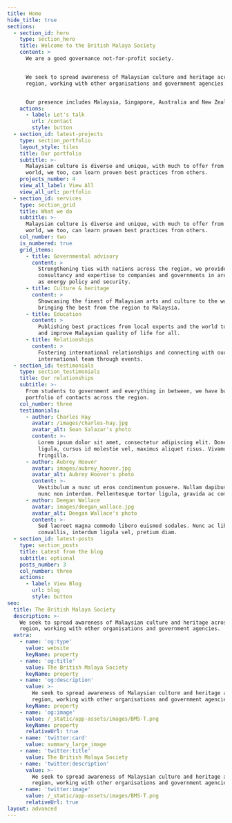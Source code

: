 ```yaml
---
title: Home
hide_title: true
sections:
  - section_id: hero
    type: section_hero
    title: Welcome to the British Malaya Society
    content: >
      We are a good governance not-for-profit society.


      We seek to spread awareness of Malaysian culture and heritage across the
      region, working with other organisations and government agencies.


      Our presence includes Malaysia, Singapore, Australia and New Zealand.
    actions:
      - label: Let's talk
        url: /contact
        style: button
  - section_id: latest-projects
    type: section_portfolio
    layout_style: tiles
    title: Our portfolio
    subtitle: >-
      Malaysian culture is diverse and unique, with much to offer from the
      world, we too, can learn proven best practices from others.
    projects_number: 4
    view_all_label: View All
    view_all_url: portfolio
  - section_id: services
    type: section_grid
    title: What we do
    subtitle: >-
      Malaysian culture is diverse and unique, with much to offer from the
      world, we too, can learn proven best practices from others.
    col_number: two
    is_numbered: true
    grid_items:
      - title: Governmental advisory
        content: >
          Strengthening ties with nations across the region, we provide
          consultancy and expertise to companies and governments in areas such
          as energy policy and security.
      - title: Culture & heritage
        content: >
          Showcasing the finest of Malaysian arts and culture to the world, and
          bringing the best from the region to Malaysia.
      - title: Education
        content: >
          Publishing best practices from local experts and the world to advise
          and improve Malaysian quality of life for all.
      - title: Relationships
        content: >
          Fostering international relationships and connecting with our
          international team through events.
  - section_id: testimonials
    type: section_testimonials
    title: Our relationships
    subtitle: >-
      From students to government and everything in between, we have built a
      portfolio of contacts across the region.
    col_number: three
    testimonials:
      - author: Charles Hay
        avatar: /images/charles-hay.jpg
        avatar_alt: Sean Salazar's photo
        content: >-
          Lorem ipsum dolor sit amet, consectetur adipiscing elit. Donec nisl
          ligula, cursus id molestie vel, maximus aliquet risus. Vivamus in nibh
          fringilla.
      - author: Aubrey Hoover
        avatar: images/aubrey_hoover.jpg
        avatar_alt: Aubrey Hoover's photo
        content: >-
          Vestibulum a nunc ut eros condimentum posuere. Nullam dapibus quis
          nunc non interdum. Pellentesque tortor ligula, gravida ac commodo eu.
      - author: Deegan Wallace
        avatar: images/deegan_wallace.jpg
        avatar_alt: Deegan Wallace's photo
        content: >-
          Sed laoreet magna commodo libero euismod sodales. Nunc ac libero
          convallis, interdum ligula vel, pretium diam.
  - section_id: latest-posts
    type: section_posts
    title: Latest from the blog
    subtitle: optional
    posts_number: 3
    col_number: three
    actions:
      - label: View Blog
        url: blog
        style: button
seo:
  title: The British Malaya Society
  description: >-
    We seek to spread awareness of Malaysian culture and heritage across the
    region, working with other organisations and government agencies.
  extra:
    - name: 'og:type'
      value: website
      keyName: property
    - name: 'og:title'
      value: The British Malaya Society
      keyName: property
    - name: 'og:description'
      value: >-
        We seek to spread awareness of Malaysian culture and heritage across the
        region, working with other organisations and government agencies.
      keyName: property
    - name: 'og:image'
      value: /_static/app-assets/images/BMS-T.png
      keyName: property
      relativeUrl: true
    - name: 'twitter:card'
      value: summary_large_image
    - name: 'twitter:title'
      value: The British Malaya Society
    - name: 'twitter:description'
      value: >-
        We seek to spread awareness of Malaysian culture and heritage across the
        region, working with other organisations and government agencies.
    - name: 'twitter:image'
      value: /_static/app-assets/images/BMS-T.png
      relativeUrl: true
layout: advanced
---
```

